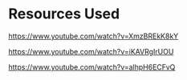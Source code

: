 # Resources Used

https://www.youtube.com/watch?v=XmzBREkK8kY

https://www.youtube.com/watch?v=iKAVRgIrUOU

https://www.youtube.com/watch?v=alhpH6ECFvQ
